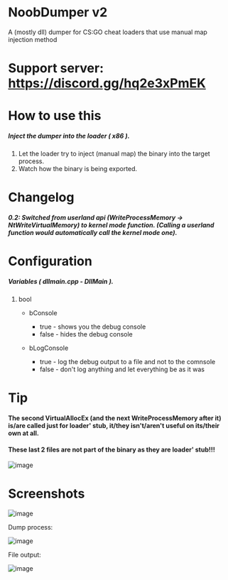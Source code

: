 # NoobDumper v2
A (mostly dll) dumper for CS:GO cheat loaders that use manual map injection method

# Support server: https://discord.gg/hq2e3xPmEK
# How to use this
##### Inject the dumper into the loader ( x86 ).

1. Let the loader try to inject (manual map) the binary into the target process.
2. Watch how the binary is being exported.

# Changelog
##### 0.2: Switched from userland api (WriteProcessMemory -> NtWriteVirtualMemory) to kernel mode function. (Calling a userland function would automatically call the kernel mode one).

# Configuration
##### Variables ( dllmain.cpp - DllMain ).
1. bool
   - bConsole
     - true  - shows you the debug console
     - false - hides the debug console 
 
   - bLogConsole
     - true  - log the debug output to a file and not to the comnsole
     - false - don't log anything and let everything be as it was

# Tip
#### The second VirtualAllocEx (and the next WriteProcessMemory after it) is/are called just for loader' stub, it/they isn't/aren't useful on its/their own at all.
#### These last 2 files are not part of the binary as they are loader' stub!!!
![image](https://user-images.githubusercontent.com/68382500/144725498-c79a2d9e-da6e-44ba-911f-94105af5d449.png)


# Screenshots

![image](https://user-images.githubusercontent.com/68382500/144724541-0b7221b4-a81f-45d1-b94f-a9cae82d8d89.png)

Dump process:

![image](https://user-images.githubusercontent.com/68382500/144724914-d5e379b3-7196-47a4-8c2a-e95ed38c61f1.png)

File output:

![image](https://user-images.githubusercontent.com/68382500/144724941-ec1111b5-83a8-4fcb-9869-8e0f98fc188a.png)

